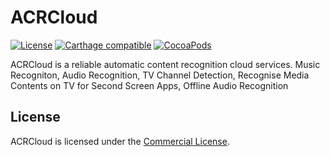 # ACRCloud
[![License](https://img.shields.io/badge/license-Commercial-blue.svg)](https://www.acrcloud.com/terms)
[![Carthage compatible](https://img.shields.io/badge/Carthage-compatible-4BC51D.svg?style=flat)](https://github.com/Carthage/Carthage)
[![CocoaPods](https://img.shields.io/badge/pod-v1.4.3-green.svg)](https://cocoapods.org)

ACRCloud is a reliable automatic content recognition cloud services. Music Recogniton, Audio Recognition, TV Channel Detection, Recognise Media Contents on TV for Second Screen Apps, Offline Audio Recognition

## License

ACRCloud is licensed under the [Commercial License](http://www.acrcloud.com/terms).

